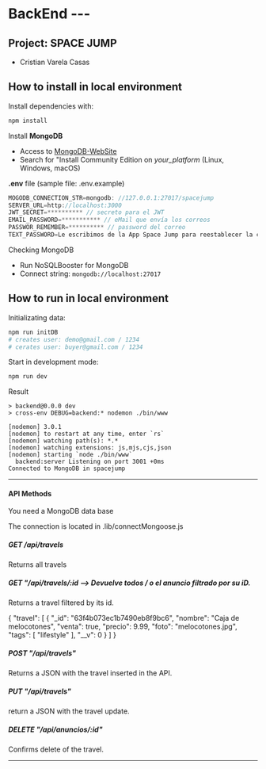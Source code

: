 # BackEnd --- 
## Project: SPACE JUMP
* Cristian Varela Casas

## How to install in local environment

Install dependencies with:
```sh
npm install
```

Install **MongoDB**

* Access to [MongoDB-WebSite](https://www.mongodb.com/)
* Search for "Install Community Edition on _your_platform_ (Linux, Windows, macOS)

**.env** file (sample file: .env.example)
```js
MOGODB_CONNECTION_STR=mongodb: //127.0.0.1:27017/spacejump
SERVER_URL=http://localhost:3000
JWT_SECRET=********** // secreto para el JWT
EMAIL_PASSWORD=*********** // eMail que envía los correos
PASSWOR_REMEMBER=********** // password del correo
TEXT_PASSWORD=Le escribimos de la App Space Jump para reestablecer la contraseña pinche el siguiente link:
```

Checking MongoDB

* Run NoSQLBooster for MongoDB
* Connect string: `mongodb://localhost:27017` 

## How to run in local environment

Initializating data:
```sh
npm run initDB
# creates user: demo@gmail.com / 1234
# cerates user: buyer@gmail.com / 1234
```

Start in development mode:
```sh
npm run dev
```

Result
```log  
> backend@0.0.0 dev
> cross-env DEBUG=backend:* nodemon ./bin/www

[nodemon] 3.0.1
[nodemon] to restart at any time, enter `rs`
[nodemon] watching path(s): *.*
[nodemon] watching extensions: js,mjs,cjs,json
[nodemon] starting `node ./bin/www`
  backend:server Listening on port 3001 +0ms
Connected to MongoDB in spacejump
```
---------------------------------------------------------------------
#### API Methods

You need a MongoDB data base

The connection is located in .lib/connectMongoose.js

##### GET /api/travels

Returns all travels

##### GET "/api/travels/:id  --> Devuelve todos / o el anuncio filtrado por su iD.

Returns a travel filtered by its id.


<!-- TODO -->
{
    "travel": [
        {
            "_id": "63f4b073ec1b7490eb8f9bc6",
            "nombre": "Caja de melocotones",
            "venta": true,
            "precio": 9.99,
            "foto": "melocotones.jpg",
            "tags": [
                "lifestyle"
            ],
            "__v": 0
        }
    ]
}

##### POST "/api/travels"


Returns a JSON with the travel inserted in the API.

##### PUT "/api/travels"

return a JSON with the travel update.

##### DELETE "/api/anuncios/:id"

Confirms delete of the travel.

---------------------------------------------------------------------
